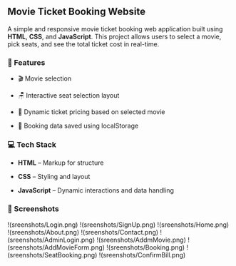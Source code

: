 ## Movie Ticket Booking Website

A simple and responsive movie ticket booking web application built using **HTML**, **CSS**, and **JavaScript**. This project allows users to select a movie, pick seats, and see the total ticket cost in real-time.

### 🔧 Features

*   🎬 Movie selection
  
*   🪑 Interactive seat selection layout
   
*   💸 Dynamic ticket pricing based on selected movie
    
*   💾 Booking data saved using localStorage 

### 💻 Tech Stack

*   **HTML** – Markup for structure
     
*   **CSS** – Styling and layout
     
*   **JavaScript** – Dynamic interactions and data handling
     

### 📸 Screenshots

!(sreenshots/Login.png)
!(sreenshots/SignUp.png)
!(sreenshots/Home.png)
!(sreenshots/About.png)
!(sreenshots/Contact.png)
!(sreenshots/AdminLogin.png)
!(sreenshots/AddmMovie.png)
!(sreenshots/AddMovieForm.png)
!(sreenshots/Booking.png)
!(sreenshots/SeatBooking.png)
!(sreenshots/ConfirmBill.png)
